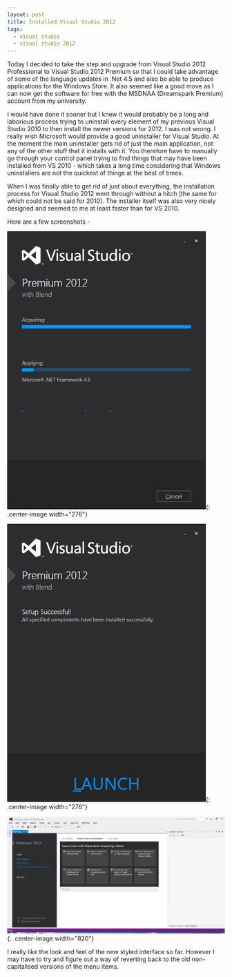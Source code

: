 ```yaml
---
layout: post
title: Installed Visual Studio 2012
tags:
  - visual studio
  - visual studio 2012
---
```

Today I decided to take the step and upgrade from Visual Studio 2012 Professional to Visual Studio 2012 Premium so that I could take advantage of some of the language updates in .Net 4.5 and also be able to produce applications for the Windows Store. It also seemed like a good move as I can now get the software for free with the MSDNAA (Dreamspark Premium) account from my university.

I would have done it sooner but I knew it would probably be a long and laborious process trying to uninstall every element of my previous Visual Studio 2010 to then install the newer versions for 2012. I was not wrong. I really wish Microsoft would provide a good uninstaller for Visual Studio. At the moment the main uninstaller gets rid of just the main application, not any of the other stuff that it installs with it. You therefore have to manually go through your control panel trying to find things that may have been installed from VS 2010 - which takes a long time considering that Windows uninstallers are not the quickest of things at the best of times.

When I was finally able to get rid of just about everything, the installation process for Visual Studio 2012 went through without a hitch (the same for which could not be said for 2010). The installer itself was also very nicely designed and seemed to me at least faster than for VS 2010.

Here are a few screenshots -

![Installation](/images/2013/vs2.png){: .center-image width="276"}

![Installed](/images/2013/vs4.png){: .center-image width="276"}

![Start Page](/images/2013/vs5.png){: .center-image width="820"}

I really like the look and feel of the new styled interface so far. However I may have to try and figure out a way of reverting back to the old non-capitalised versions of the menu items.